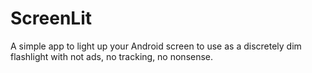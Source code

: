 # ScreenLit
A simple app to light up your Android screen to use as a discretely dim flashlight with not ads, no tracking, no nonsense.
